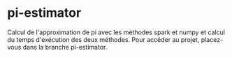 # pi-estimator

Calcul de l'approximation de pi avec les méthodes spark et numpy et calcul du temps d'exécution des deux méthodes.
Pour accéder au projet, placez-vous dans la branche pi-estimator.
